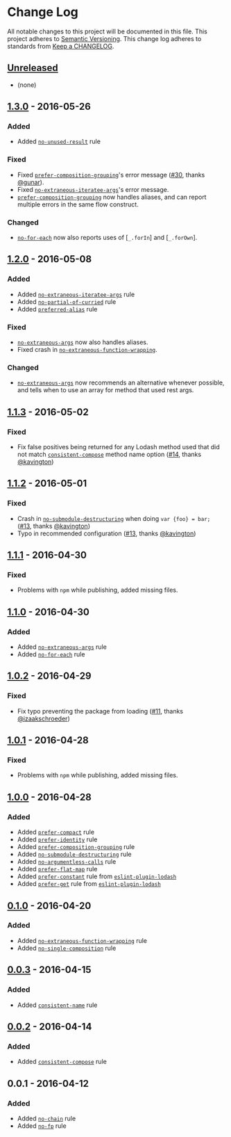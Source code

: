 # Change Log
All notable changes to this project will be documented in this file.
This project adheres to [Semantic Versioning](http://semver.org/).
This change log adheres to standards from [Keep a CHANGELOG](http://keepachangelog.com).

## [Unreleased]
- (none)

## [1.3.0] - 2016-05-26
### Added
- Added [`no-unused-result`] rule

### Fixed
- Fixed [`prefer-composition-grouping`]'s error message ([#30], thanks [@gunar]).
- Fixed [`no-extraneous-iteratee-args`]'s error message.
- [`prefer-composition-grouping`] now handles aliases, and can report multiple errors in the same flow construct.

### Changed
- [`no-for-each`] now also reports uses of [`_.forIn`] and [`_.forOwn`].

## [1.2.0] - 2016-05-08
### Added
- Added [`no-extraneous-iteratee-args`] rule
- Added [`no-partial-of-curried`] rule
- Added [`preferred-alias`] rule
### Fixed
- [`no-extraneous-args`] now also handles aliases.
- Fixed crash in [`no-extraneous-function-wrapping`].
### Changed
- [`no-extraneous-args`] now recommends an alternative whenever possible, and tells when to use an array for method that used rest args.

## [1.1.3] - 2016-05-02
### Fixed
- Fix false positives being returned for any Lodash method used that did not match [`consistent-compose`] method name option ([#14], thanks [@kavington])

## [1.1.2] - 2016-05-01
### Fixed
- Crash in [`no-submodule-destructuring`] when doing `var {foo} = bar;` ([#13], thanks [@kavington])
- Typo in recommended configuration ([#13], thanks [@kavington])

## [1.1.1] - 2016-04-30
### Fixed
- Problems with `npm` while publishing, added missing files.

## [1.1.0] - 2016-04-30
### Added
- Added [`no-extraneous-args`] rule
- Added [`no-for-each`] rule

## [1.0.2] - 2016-04-29
### Fixed
- Fix typo preventing the package from loading ([#11], thanks [@izaakschroeder])

## [1.0.1] - 2016-04-28
### Fixed
- Problems with `npm` while publishing, added missing files.

## [1.0.0] - 2016-04-28
### Added
- Added [`prefer-compact`] rule
- Added [`prefer-identity`] rule
- Added [`prefer-composition-grouping`] rule
- Added [`no-submodule-destructuring`] rule
- Added [`no-argumentless-calls`] rule
- Added [`prefer-flat-map`] rule
- Added [`prefer-constant`] rule from [`eslint-plugin-lodash`]
- Added [`prefer-get`] rule from [`eslint-plugin-lodash`]

## [0.1.0] - 2016-04-20
### Added
- Added [`no-extraneous-function-wrapping`] rule
- Added [`no-single-composition`] rule

## [0.0.3] - 2016-04-15
### Added
- Added [`consistent-name`] rule

## [0.0.2] - 2016-04-14
### Added
- Added [`consistent-compose`] rule

## 0.0.1 - 2016-04-12
### Added
- Added [`no-chain`] rule
- Added [`no-fp`] rule

[`consistent-compose`]: ./docs/rules/consistent-compose.md
[`consistent-name`]: ./docs/rules/consistent-name.md
[`no-argumentless-calls`]: ./docs/rules/no-argumentless-calls.md
[`no-chain`]: ./docs/rules/no-chain.md
[`no-extraneous-args`]: ./docs/rules/no-extraneous-args.md
[`no-extraneous-function-wrapping`]: ./docs/rules/no-extraneous-function-wrapping.md
[`no-extraneous-iteratee-args`]: ./docs/rules/no-extraneous-iteratee-args.md
[`no-for-each`]: ./docs/rules/no-for-each.md
[`no-fp`]: ./docs/rules/no-fp.md
[`no-partial-of-curried`]: ./docs/rules/no-partial-of-curried.md
[`no-single-composition`]: ./docs/rules/no-single-composition.md
[`no-submodule-destructuring`]: ./docs/rules/no-submodule-destructuring.md
[`no-unused-result`]: ./docs/rules/no-unused-result.md
[`prefer-compact`]: ./docs/rules/prefer-compact.md
[`prefer-composition-grouping`]: ./docs/rules/prefer-composition-grouping.md
[`prefer-constant`]: ./docs/rules/prefer-constant.md
[`prefer-flat-map`]: ./docs/rules/prefer-flat-map.md
[`prefer-get`]: ./docs/rules/prefer-get.md
[`prefer-identity`]: ./docs/rules/prefer-identity.md
[`preferred-alias`]: ./docs/rules/preferred-alias.md

[`eslint-plugin-lodash`]: https://github.com/wix/eslint-plugin-lodash

[#30]: https://github.com/jfmengels/eslint-plugin-lodash-fp/pull/30
[#14]: https://github.com/jfmengels/eslint-plugin-lodash-fp/pull/14
[#13]: https://github.com/jfmengels/eslint-plugin-lodash-fp/pull/13
[#11]: https://github.com/jfmengels/eslint-plugin-lodash-fp/pull/11

[@jfmengels]: https://github.com/jfmengels
[@izaakschroeder]: https://github.com/izaakschroeder
[@kavington]: https://github.com/kavington
[@gunar]: https://github.com/gunar

[Unreleased]: https://github.com/jfmengels/eslint-plugin-lodash-fp/compare/v1.3.0...master
[1.3.0]: https://github.com/jfmengels/eslint-plugin-lodash-fp/compare/v1.2.0...v1.3.0
[1.2.0]: https://github.com/jfmengels/eslint-plugin-lodash-fp/compare/v1.1.2...v1.2.0
[1.1.3]: https://github.com/jfmengels/eslint-plugin-lodash-fp/compare/v1.1.2...v1.1.3
[1.1.2]: https://github.com/jfmengels/eslint-plugin-lodash-fp/compare/v1.1.1...v1.1.2
[1.1.1]: https://github.com/jfmengels/eslint-plugin-lodash-fp/compare/v1.1.0...v1.1.1
[1.1.0]: https://github.com/jfmengels/eslint-plugin-lodash-fp/compare/v1.0.2...v1.1.0
[1.0.2]: https://github.com/jfmengels/eslint-plugin-lodash-fp/compare/v1.0.1...v1.0.2
[1.0.1]: https://github.com/jfmengels/eslint-plugin-lodash-fp/compare/v1.0.0...v1.0.1
[1.0.0]: https://github.com/jfmengels/eslint-plugin-lodash-fp/compare/v0.1.0...v1.0.0
[0.1.0]: https://github.com/jfmengels/eslint-plugin-lodash-fp/compare/v0.0.3...v0.1.0
[0.0.3]: https://github.com/jfmengels/eslint-plugin-lodash-fp/compare/v0.0.2...v0.0.3
[0.0.2]: https://github.com/jfmengels/eslint-plugin-lodash-fp/compare/v0.0.1...v0.0.2
